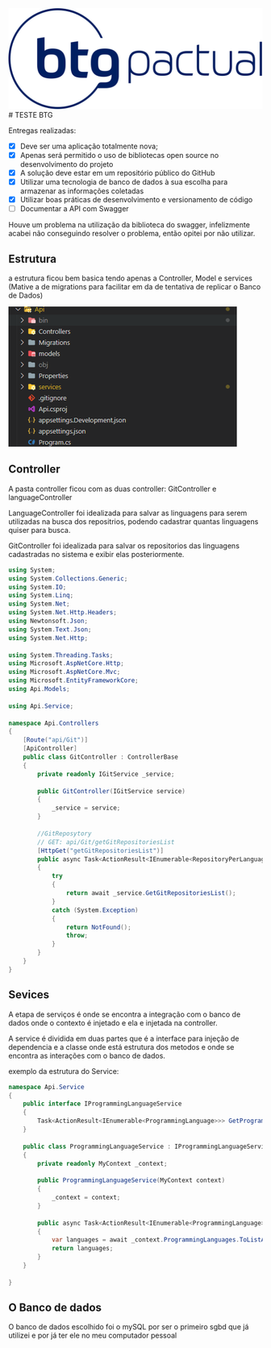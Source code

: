 
<!-- ![logo.png](Git/logo.png) -->
<img src="Git/logo.png" witdh="100px">
# TESTE BTG

Entregas realizadas:

- [x]  Deve ser uma aplicação totalmente nova;
- [x]  Apenas será permitido o uso de bibliotecas open source no desenvolvimento do projeto
- [x]  A solução deve estar em um repositório público do GitHub
- [x]  Utilizar uma tecnologia de banco de dados à sua escolha para armazenar as informações
coletadas
- [x]  Utilizar boas práticas de desenvolvimento e versionamento de código
- [ ]  Documentar a API com Swagger

Houve um problema na utilização da biblioteca do swagger, infelizmente acabei não conseguindo resolver o problema, então opitei por não utilizar.

## Estrutura

a estrutura ficou bem basica tendo apenas a Controller, Model e services (Mative a de migrations para facilitar em da de tentativa de replicar o Banco de Dados)

![Untitled](Git/Untitled.png)

## Controller

A pasta controller ficou com as duas controller: GitController e languageController

LanguageController foi idealizada para salvar as linguagens para serem utilizadas na busca dos repositrios, podendo cadastrar quantas linguagens quiser para busca.

GitController foi idealizada para salvar os repositorios das linguagens cadastradas no sistema e exibir elas posteriormente.

```csharp
using System;
using System.Collections.Generic;
using System.IO;
using System.Linq;
using System.Net;
using System.Net.Http.Headers;
using Newtonsoft.Json;
using System.Text.Json;
using System.Net.Http;

using System.Threading.Tasks;
using Microsoft.AspNetCore.Http;
using Microsoft.AspNetCore.Mvc;
using Microsoft.EntityFrameworkCore;
using Api.Models;

using Api.Service;

namespace Api.Controllers
{
    [Route("api/Git")]
    [ApiController]
    public class GitController : ControllerBase
    {
        private readonly IGitService _service;

        public GitController(IGitService service)
        {
            _service = service;
        }

        //GitReposytory
        // GET: api/Git/getGitRepositoriesList
        [HttpGet("getGitRepositoriesList")]
        public async Task<ActionResult<IEnumerable<RepositoryPerLanguage>>> GetGitRepositoriesList()
        {
            try
            {
                return await _service.GetGitRepositoriesList();
            }
            catch (System.Exception)
            {
                return NotFound();
                throw;
            }
        }
    }
}
```

## Sevices

A etapa de serviços é onde se encontra a integração com o banco de dados onde o contexto é injetado e ela e injetada na controller.

A service é dividida em duas partes que é a interface para injeção de dependencia e a classe onde está estrutura dos metodos e onde se encontra as interações com o banco de dados.

exemplo da estrutura do Service:

```csharp
namespace Api.Service
{
    public interface IProgrammingLanguageService
    {
        Task<ActionResult<IEnumerable<ProgrammingLanguage>>> GetProgrammingLanguage();
    }

    public class ProgrammingLanguageService : IProgrammingLanguageService
    {
        private readonly MyContext _context;

        public ProgrammingLanguageService(MyContext context)
        {
            _context = context;
        }

        public async Task<ActionResult<IEnumerable<ProgrammingLanguage>>> GetProgrammingLanguage()
        {
            var languages = await _context.ProgrammingLanguages.ToListAsync();
            return languages;
        }
    }

}
```

## O Banco de dados

O banco de dados escolhido foi o mySQL por ser o primeiro sgbd que já utilizei e por já ter ele no meu computador pessoal
